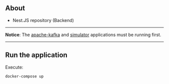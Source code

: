 ## About
- Nest.JS repository (Backend)

---

**Notice**: The [apache-kafka](https://github.com/MessiasJunio/real-time-delivery/tree/main/apache-kafka) and [simulator](https://github.com/MessiasJunio/real-time-delivery/tree/main/simulator) applications must be running first.

---

## Run the application

Execute:

```
docker-compose up
```